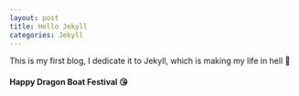 ```yaml
---
layout: post
title: Hello Jekyll
categories: Jekyll
---
```

This is my first blog, I dedicate it to  Jekyll, which is making my life in hell :tongue:


#### Happy Dragon Boat Festival :kissing_heart:

